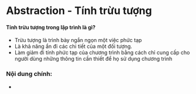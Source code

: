 # Abstraction - Tính trừu tượng

<h4>Tính trừu tượng trong lập trình là gì?</h4>

- Trừu tượng là trình bày ngắn ngọn một việc phức tạp 
- Là khả năng ẩn đi các chi tiết của một đối tượng.
- Làm giảm đi tính phức tạp của chương trình bằng cách chỉ cung cấp cho người dùng những thông tin cần thiết để họ sử dụng chương trình 

<h3>Nội dung chính:</h3>

- 